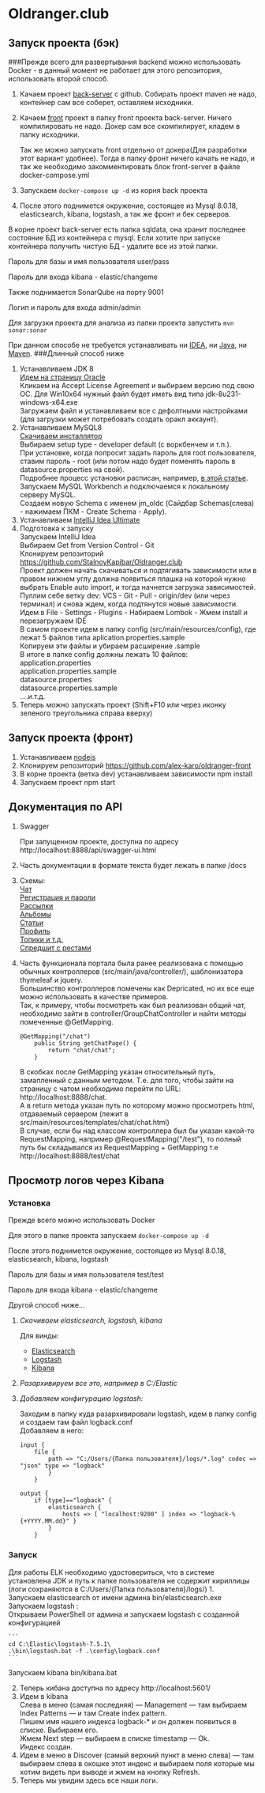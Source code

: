 # Oldranger.club
## Запуск проекта (бэк)

###Прежде всего для развертывания backend можно использовать Docker - в данный момент не работает для этого репозитория, использовать второй способ.

1. Качаем проект [back-server](https://github.com/StalnoyKapibar/Oldranger.club) с github. Собирать проект maven не надо, контейнер сам все соберет, оставляем исходники.

2. Качаем [front](https://github.com/StalnoyKapibar/oldranger-front) проект в папку front проекта back-server. Ничего компилировать не надо. Докер сам все скомпилирует, кладем в папку исходники.

    Так же можно запускать front отдельно от докера(Для разработки этот вариант удобнее). Тогда в папку фронт ничего качать не надо, и так же необходимо закомментировать блок front-server в файле docker-compose.yml

3. Запускаем `docker-compose up -d` из корня back проекта

4. После этого поднимется окружение, состоящее из Mysql 8.0.18, elasticsearch, kibana, logstash, а так же фронт и бек серверов.

В корне проект back-server есть папка sqldata, она хранит последнее состояние БД из контейнера с mysql. Если хотите при запуске контейнера получить чистую БД - удалите все из этой папки.

Пароль для базы и имя пользователя user/pass

Пароль для входа kibana - elastic/changeme

Также поднимается SonarQube на порту 9001

Логип и пароль для входа admin/admin

Для загрузки проекта для анализа из папки проекта запустить `mvn sonar:sonar`

При данном способе не требуется устанавливать ни [IDEA](https://www.jetbrains.com/ru-ru/idea/), ни [Java](https://www.oracle.com/java/technologies/javase-jdk8-downloads.html), ни [Maven](https://maven.apache.org/download.cgi).
###Длинный способ ниже

1. Устанавливаем JDK 8  
    [Идем на страницу Oracle](https://www.oracle.com/technetwork/java/javase/downloads/jdk8-downloads-2133151.html)  
    Кликаем на Accept License Agreement и выбираем версию под свою ОС. Для Win10x64 нужный файл будет иметь вид типа jdk-8u231-windows-x64.exe  
    Загружаем файл и устанавливаем все с дефолтными настройками (для загрузки может потребовать создать оракл аккаунт).    
2. Устанавливаем MySQL8  
    [Скачиваем инсталлятор](https://dev.mysql.com/get/Downloads/MySQLInstaller/mysql-installer-community-8.0.18.0.msi)  
    Выбираем setup type - developer default (с воркбенчем и т.п.).   
    При установке, когда попросит задать пароль для root пользователя, ставим пароль - root (или потом надо будет поменять пароль в datasource.properties на свой).    
    Подробнее процесс установки расписан, например, [в этой статье](https://info-comp.ru/install-mysql-on-windows-10).    
    Запускаем MySQL Workbench и подключаемся к локальному серверу MySQL.    
    Создаем новую Schema с именем jm_oldc (Сайдбар Schemas(слева) - нажимаем ПКМ - Create Schema - Apply).    
3. Устанавливаем [IntelliJ Idea Ultimate](https://www.jetbrains.com/ru-ru/idea/download/#section=windows) 
4. Подготовка к запуску  
    Запускаем IntelliJ Idea   
    Выбираем Get from Version Control - Git  
    Клонируем репозиторий https://github.com/StalnoyKapibar/Oldranger.club  
    Проект должен начать скачиваться и подтягивать зависимости или в правом нижнем углу должна появиться плашка на которой нужно выбрать Enable auto import, и тогда начнется загрузка зависимостей.  
    Пуллим себе ветку dev: VCS - Git - Pull - origin/dev (или через терминал) и снова ждем, когда подтянутся новые зависимости.  
    Идем в File - Settings - Plugins - Набираем Lombok - Жмем install и перезагружаем IDE  
    В самом проекте идем в папку config (src/main/resources/config), где лежат 5 файлов типа aplication.properties.sample    
    Копируем эти файлы и убираем расширение .sample  
    В итоге в папке config должны лежать 10 файлов:
    application.properties  
    application.properties.sample  
    datasource.properties  
    datasource.properties.sample  
    ....и.т.д.  
5. Теперь можно запускать проект (Shift+F10 или через иконку зеленого треугольника справа вверху)  
    
## Запуск проекта (фронт)
1. Устанавливаем [nodejs](https://nodejs.org/en/)  
2. Клонируем репозиторий https://github.com/alex-karo/oldranger-front  
3. В корне проекта (ветка dev) устанавливаем зависимости npm install  
4. Запускаем проект npm start  
## Документация по API  
1. Swagger 
 
   При запущенном проекте, доступна по адресу http://localhost:8888/api/swagger-ui.html  
   
2. Часть документации в формате текста будет лежать в папке /docs 
3. Схемы:  
    [Чат](https://docs.google.com/drawings/d/1e7nZ5BALdJmZghc7dPhhMRx-0zAa0k-xncfr51crP3Q/edit)  
    [Регистрация и пароли](https://docs.google.com/drawings/d/1tFSkJmKRnUHsNjP1pTRoO5NkoIfaxB31Bwa4VzRIJkk/edit)  
    [Рассылки](https://docs.google.com/drawings/d/117F1DHL4LERX4tS_f5026e90QS-kfQ0ISHs3owov5E8/edit)  
    [Альбомы](https://docs.google.com/drawings/d/13uOpd_mbEMlvYg11OusrfMVd1SPdISUuptv-v3VSlqo/edit)  
    [Статьи](https://docs.google.com/drawings/d/1aI1VuiHNHp4bytGOc7xF9_Haeq8ZbSAnhHaGokRCvpA/edit)  
    [Профиль](https://docs.google.com/drawings/d/1XoBj-VYsJPJpCAEKbCYViD3TIcF-OxGCHhBr3pH27CY/edit)  
    [Топики и т.д.](https://docs.google.com/drawings/d/1TsszY_Gc_AhhJLatqoo-8-lqvEXgW2MkULSKKC5Kol8/edit)  
    [Спредшит с рестами](https://docs.google.com/spreadsheets/d/1yZiFGW12mHiobuNovcvFW0pMsVYBNWZuywedkbQJWTU/edit#gid=0)  
    
4. Часть функционала портала была ранее реализована с помощью обычных контроллеров (src/main/java/controller/), шаблонизатора thymeleaf  и jquery.   
   Большинство контроллеров помечены как Depricated, но их все еще можно использовать в качестве примеров.   
   Так, к примеру, чтобы посмотреть как был реализован общий чат, необходимо зайти в controller/GroupChatController и найти методы помеченные @GetMapping.  
   ```
   @GetMapping("/chat")
       public String getChatPage() {
           return "chat/chat";
       }
   ```
   В скобках после GetMapping указан относительный путь, замапленный с данным методом. T.е. для того, чтобы зайти на страницу с чатом необходимо перейти по URL: http://localhost:8888/chat.  
   А в return метода указан путь по которому можно просмотреть html, отдаваемый сервером (лежит в src/main/resources/templates/chat/chat.html)  
   В случае, если бы над классом контроллера был бы указан какой-то RequestMapping, например @RequestMapping("/test"), то полный путь бы складывался из RequestMapping + GetMapping т.е http://localhost:8888/test/chat  
## Просмотр логов через Kibana
### Установка

Прежде всего можно использовать Docker

Для этого в папке проекта запускаем `docker-compose up -d`

После этого поднимется окружение, состоящее из Mysql 8.0.18, elasticsearch, kibana, logstash

Пароль для базы и имя пользователя test/test

Пароль для входа kibana - elastic/changeme

Другой способ ниже...

1. _Скачиваем elasticsearch, logstash, kibana_  

   Для винды:  
    * [Elasticsearch](https://artifacts.elastic.co/downloads/elasticsearch/elasticsearch-7.5.1-windows-x86_64.zip)
    * [Logstash](https://www.elastic.co/downloads/logstash)
    * [Kibana](https://www.elastic.co/downloads/kibana)
2. _Разархивируем все это, например в C:/Elastic_
3. _Добавляем конфигурацию logstash:_  

    Заходим в папку куда разархивировали logstash, идем в папку config и создаем там файл logback.conf  
    Добавляем в него: 
     
    ```
    input { 
        file { 
            path => "C:/Users/{Папка пользователя}/logs/*.log" codec => "json" type => "logback" 
            }
        }
   
   output { 
        if [type]=="logback" { 
            elasticsearch { 
                hosts => [ "localhost:9200" ] index => "logback-%{+YYYY.MM.dd}" }
            }
        }
    ```

### Запуск 
Для работы ELK необходимо удостовериться, что в системе установлена JDK и путь к папке пользователя не содержит кириллицы (логи сохраняются в C:/Users/{Папка пользователя}/logs/) 
1.  
    Запускаем elasticsearch от имени админа bin/elasticsearch.exe  
    Запускаем logstash :  
    Открываем PowerShell от админа и запускаем logstash с созданной конфигурацией  
     
    ```
    cd C:\Elastic\logstash-7.5.1\
    .\bin\logstash.bat -f .\config\logback.conf
    ```
   
   Запускаем kibana bin/kibana.bat  
   
2. Теперь кибана доступна по адресу http://localhost:5601/  
3. Идем в kibana  
   Слева в меню (самая последняя) — Management — там выбираем Index Patterns — и там Create index pattern.  
   Пишем имя нашего индекса logback-* и он должен появиться в списке. Выбираем его.   
   Жмем Next step — выбираем в списке timestamp — Ok.  
   Индекс создан.  
4. Идем в меню в Discover (самый верхний пункт в меню слева) — там выбираем слева в окошке этот индекс и выбираем поля которые мы хотим видеть при выводе и жмем на кнопку Refresh.  
5. Теперь мы увидим здесь все наши логи.  

